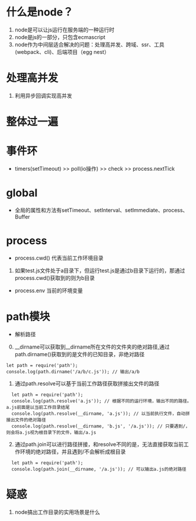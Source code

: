 # 什么是node？
1. node是可以让js运行在服务端的一种运行时
2. node是js的一部分，只包含ecmascript
3. node作为中间层适合解决的问题：处理高并发、跨域、ssr、工具(webpack、cli)、后端项目（egg nest）

# 处理高并发
1. 利用异步回调实现高并发

# 整体过一遍

# 事件环
- timers(setTimeout) >> poll(io操作) >> check >> process.nextTick

# global
- 全局的属性和方法有setTimeout、setInterval、setImmediate、process、Buffer

# process
- process.cwd() 代表当前工作环境目录
1. 如果test.js文件处于a目录下，但运行test.js是通过b目录下运行的，那通过process.cwd()获取到的则为b目录
- process.env 当前的环境变量


# path模块
- 解析路径
0. __dirname可以获取到__dirname所在文件的文件夹的绝对路径,通过path.dirname()获取到的是文件的已知目录，非绝对路径
```
let path = require('path');
console.log(path.dirname('/a/b/c.js')); // 输出/a/b
```
1. 通过path.resolve可以基于当前工作路径获取拼接出文件的路径
```
  let path = require('path');
  console.log(path.resolve('a.js')); // 根据不同的运行环境，输出不同的路径。a.js前面是以当前工作目录结尾
  console.log(path.resolve(__dirname, 'a.js')); // 以当前执行文件，自动拼接出文件的绝对路径
  console.log(path.resolve(__dirname, 'b.js', '/a.js')); // 只要遇到/，则会将a.js视为根目录下的文件，输出/a.js
```
2. 通过path.join可以进行路径拼接，和resolve不同的是，无法直接获取当前工作环境的绝对路径，并且遇到/不会解析成根目录
```
  let path = require('path');
  console.log(path.join(__dirname, '/a.js')); // 可以输出a.js的绝对路径
```

# 疑惑
1. node搞出工作目录的实用场景是什么